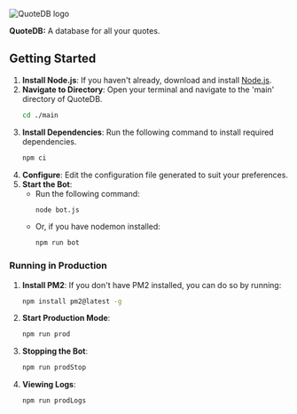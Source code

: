 ![QuoteDB logo](media/quotedblogo.png)

**QuoteDB:** A database for all your quotes.

## Getting Started
1. **Install Node.js**: If you haven't already, download and install [Node.js](https://nodejs.org/en/download).
2. **Navigate to Directory**: Open your terminal and navigate to the 'main' directory of QuoteDB.
    ```bash
    cd ./main
    ```
3. **Install Dependencies**: Run the following command to install required dependencies.
    ```bash
    npm ci
    ```
4. **Configure**: Edit the configuration file generated to suit your preferences.
5. **Start the Bot**:
    - Run the following command:
      ```bash
      node bot.js
      ```
    - Or, if you have nodemon installed:
      ```bash
      npm run bot
      ```

### Running in Production
1. **Install PM2**: If you don't have PM2 installed, you can do so by running:
    ```bash
    npm install pm2@latest -g
    ```
2. **Start Production Mode**:
    ```bash
    npm run prod
    ```
3. **Stopping the Bot**:
    ```bash
    npm run prodStop
    ```
4. **Viewing Logs**:
    ```bash
    npm run prodLogs
    ```
